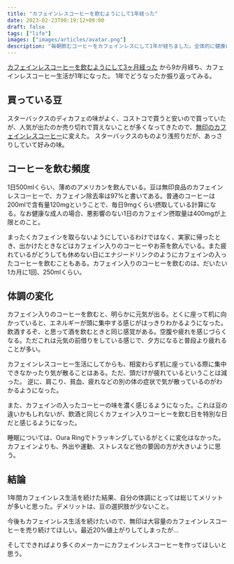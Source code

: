 ```yaml
---
title: "カフェインレスコーヒーを飲むようにして1年経った"
date: 2023-02-23T00:19:12+09:00
draft: false
tags: ["life"]
images: ["images/articles/avatar.png"]
description: "毎朝飲むコーヒーをカフェインレスにして1年が経ちました。全体的に健康にいい影響があったと感じています。豆はスターバックスから無印に変更しました。"
---
```


[カフェインレスコーヒーを飲むようにして3ヶ月経った](https://mom0tomo.github.io/post/caffeineless_coffee/) から9か月経ち、カフェインレスコーヒー生活が1年になった。
1年でどうなったか振り返ってみる。

## 買っている豆

スターバックスのディカフェの味がよく、コストコで買うと安いので買っていたが、人気が出たのか売り切れで買えないことが多くなってきたので、[無印のカフェインレスコーヒー](https://www.muji.com/jp/ja/store/cmdty/detail/4550344952399)に変えた。
スターバックスのものより浅煎りだが、あっさりしていて好みの味。

## コーヒーを飲む頻度

1日500mlくらい、薄めのアメリカンを飲んでいる。豆は無印良品のカフェインレスコーヒーで、カフェイン除去率は97%と書いてある。普通のコーヒーは200mlで含有量120mgということで、毎日9mgくらい摂取している計算になる。なお健康な成人の場合、悪影響のない1日のカフェイン摂取量は400mgが上限とのこと。

まったくカフェインを取らないようにしているわけではなく、実家に帰ったとき、出かけたときなどはカフェイン入りのコーヒーやお茶を飲んでいる。また疲れているがどうしても休めない日にエナジードリンクのようにカフェインの入ったコーヒーを飲むこともある。カフェイン入りのコーヒーを飲むのは、だいたい1カ月に1回、250mlくらい。

## 体調の変化

カフェイン入りのコーヒーを飲むと、明らかに元気が出る。とくに座って机に向かっていると、エネルギーが頭に集中する感じがはっきりわかるようになった。飲酒するぞ、と思って酒を飲むときと同じ感覚がある。空腹や疲れを感じづらくなる。ただこれは元気の前借りをしている感じで、夕方になると普段より疲れることが多い。

カフェインレスコーヒー生活にしてからも、相変わらず机に座っている際に集中できなかったり気が散ることはある。ただ、頭だけが疲れているということは減った。
逆に、肩こり、貧血、疲れなどの別の体の症状で気が散っているのがわかるようになった。

また、カフェインの入ったコーヒーの味を濃く感じるようになった。これは豆の違いかもしれないが、飲酒と同じくカフェイン入りコーヒーを飲む日を特別な日だと感じるようになった。

睡眠については、Oura Ringでトラッキングしているがとくに変化はなかった。カフェインよりも、外出や運動、ストレスなど他の要因の方が大きいように思う。

## 結論

1年間カフェインレス生活を続けた結果、自分の体調にとっては総じてメリットが多いと思った。デメリットは、豆の選択肢が少ないこと。

今後もカフェインレス生活を続けたいので、無印は大容量のカフェインレスコーヒーを売り続けてほしい。最近20%値上がりしてしまったが...

そしてできればより多くのメーカーにカフェインレスコーヒーを作ってほしいと思う。
